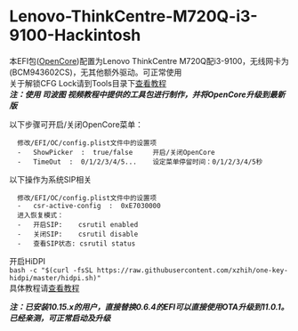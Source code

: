 # Lenovo-ThinkCentre-M720Q-i3-9100-Hackintosh

  本EFI包([OpenCore](https://github.com/acidanthera/OpenCorePkg))配置为Lenovo ThinkCentre M720Q配i3-9100，无线网卡为(BCM943602CS)，无其他额外驱动。可正常使用  
  关于解锁CFG Lock请到Tools目录下[查看教程](https://github.com/psvajaz/Lenovo-ThinkCentre-M720Q-i3-9100-Hackintosh/blob/main/Tools/README.md)  
  ***注：使用 司波图 视频教程中提供的工具包进行制作，并将OpenCore升级到最新版***

  以下步骤可开启/关闭OpenCore菜单：  
  ```
    修改/EFI/OC/config.plist文件中的设置项  
	- 	ShowPicker  :  true/false     开启/关闭OpenCore  
	- 	TimeOut  :  0/1/2/3/4/5...    设定菜单停留时间：0/1/2/3/4/5秒  
  ```
  以下操作为系统SIP相关 
  ```
    修改/EFI/OC/config.plist文件中的设置项  
    -   csr-active-config  :  0xE7030000  
    进入恢复模式：  
    -   开启SIP:    csrutil enabled  
    -   关闭SIP:    csrutil disable  
    -   查看SIP状态: csrutil status  
 ```
  开启HiDPI  
    ```bash -c "$(curl -fsSL https://raw.githubusercontent.com/xzhih/one-key-hidpi/master/hidpi.sh)"```  
     具体教程请[查看教程](https://github.com/xzhih/one-key-hidpi/blob/master/README-zh.md "查看教程")

  ***注：已安装10.15.x的用户，直接替换0.6.4的EFI可以直接使用OTA升级到11.0.1。已经亲测，可正常启动及升级***
